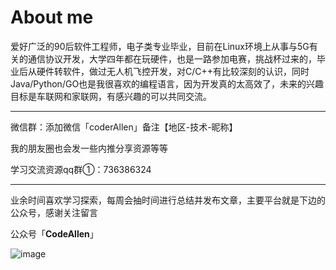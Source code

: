 # About me


爱好广泛的90后软件工程师，电子类专业毕业，目前在Linux环境上从事与5G有关的通信协议开发，大学四年都在玩硬件，也是一路参加电赛，挑战杯过来的，毕业后从硬件转软件，做过无人机飞控开发，对C/C++有比较深刻的认识，同时Java/Python/GO也是我很喜欢的编程语言，因为开发真的太高效了，未来的兴趣目标是车联网和家联网，有感兴趣的可以共同交流。

---

微信群：添加微信「coderAllen」备注【地区-技术-昵称】

我的朋友圈也会发一些内推分享资源等等

学习交流资源qq群①：736386324

---

业余时间喜欢学习探索，每周会抽时间进行总结并发布文章，主要平台就是下边的公众号，感谢关注留言

公众号「**CodeAllen**」

![image](https://upload-images.jianshu.io/upload_images/12856594-9616486305dd9209.jpg?imageMogr2/auto-orient/strip|imageView2/2/w/258/format/webp)

